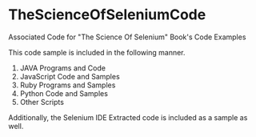 # TheScienceOfSeleniumCode
Associated Code for "The Science Of Selenium" Book's Code Examples
 
 This code sample is included in the following manner. 
 
 1. JAVA Programs and Code
 2. JavaScript Code and Samples
 3. Ruby Programs and Samples
 4. Python Code and Samples
 5. Other Scripts
 
 Additionally, the Selenium IDE Extracted code is included as a sample as well. 
